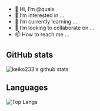 - 👋 Hi, I’m @quaix
- 👀 I’m interested in ...
- 🌱 I’m currently learning ...
- 💞️ I’m looking to collaborate on ...
- 📫 How to reach me ...

<!---
quaix/quaix is a ✨ special ✨ repository because its `README.md` (this file) appears on your GitHub profile.
You can click the Preview link to take a look at your changes.
--->

## GitHub stats

![keiko233's github stats](https://github-readme-stats.vercel.app/api?username=quaix&show_icons=true&bg_color=ffffff&title_color=FF1958&hide_title=true&theme=swift)

## Languages

![Top Langs](https://github-readme-stats.vercel.app/api/top-langs/?username=quaix&layout=compact&bg_color=ffffff&title_color=FF1958&theme=swift&exclude_repo=kernel_xiaomi_odin,subconverter-meta)



